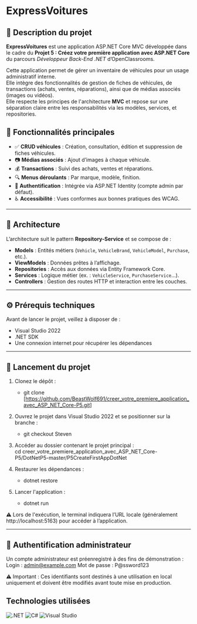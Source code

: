 # ExpressVoitures

## 📝 Description du projet

**ExpressVoitures** est une application ASP.NET Core MVC développée dans le cadre du **Projet 5 : Créez votre première application avec ASP.NET Core** du parcours *Développeur Back-End .NET* d’OpenClassrooms.

Cette application permet de gérer un inventaire de véhicules pour un usage administratif interne.  
Elle intègre des fonctionnalités de gestion de fiches de véhicules, de transactions (achats, ventes, réparations), ainsi que de médias associés (images ou vidéos).  
Elle respecte les principes de l'architecture **MVC** et repose sur une séparation claire entre les responsabilités via les modèles, services, et repositories.  

## 🎯 Fonctionnalités principales

- ✅ **CRUD véhicules** : Création, consultation, édition et suppression de fiches véhicules.
- 📷 **Médias associés** : Ajout d’images à chaque véhicule.
- 💰 **Transactions** : Suivi des achats, ventes et réparations.
- 🔍 **Menus déroulants** : Par marque, modèle, finition.
- 🔐 **Authentification** : Intégrée via ASP.NET Identity (compte admin par défaut).
- ♿ **Accessibilité** : Vues conformes aux bonnes pratiques des WCAG.

---

## 🧱 Architecture

L’architecture suit le pattern **Repository-Service** et se compose de :

- **Models** : Entités métiers (`Vehicle`, `VehicleBrand`, `VehicleModel`, `Purchase`, etc.).
- **ViewModels** : Données prêtes à l’affichage.
- **Repositories** : Accès aux données via Entity Framework Core.
- **Services** : Logique métier (ex. : `VehicleService`, `PurchaseService`...).
- **Controllers** : Gestion des routes HTTP et interaction entre les couches.

---

## ⚙️ Prérequis techniques

Avant de lancer le projet, veillez à disposer de :

- Visual Studio 2022  
- .NET SDK  
- Une connexion internet pour récupérer les dépendances  


---

## 🚀 Lancement du projet

1. Clonez le dépôt :
    - git clone [https://github.com/BeastWolf691/creer_votre_premiere_application_avec_ASP_NET_Core-P5.git]
   
3. Ouvrez le projet dans Visual Studio 2022 et se positionner sur la branche  :
    - git checkout Steven

4. Accéder au dossier contenant le projet principal :  
cd creer_votre_premiere_application_avec_ASP_NET_Core-P5/DotNetP5-master/P5CreateFirstAppDotNet
     
4. Restaurer les dépendances :  
   - dotnet restore

5. Lancer l'application :
   - dotnet run  

⚠️ Lors de l'exécution, le terminal indiquera l’URL locale (généralement http://localhost:5163) pour accéder à l’application.  

---

## 🔐 Authentification administrateur
Un compte administrateur est préenregistré à des fins de démonstration :
Login : admin@example.com
Mot de passe : P@ssword123

⚠️ Important : Ces identifiants sont destinés à une utilisation en local uniquement et doivent être modifiés avant toute mise en production.

## Technologies utilisées
<p align="left"><img src="https://img.shields.io/badge/.NET-512BD4?style=for-the-badge&logo=dotnet&logoColor=white" alt=".NET" /> <img src="https://img.shields.io/badge/C%23-239120?style=for-the-badge&logo=c-sharp&logoColor=white" alt="C#" /> <img src="https://img.shields.io/badge/Visual%20Studio-5C2D91?style=for-the-badge&logo=visual%20studio&logoColor=white" alt="Visual Studio"/></p>

